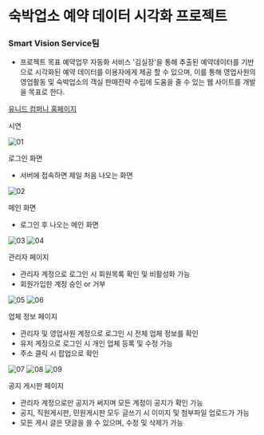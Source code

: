 # 숙박업소 예약 데이터 시각화 프로젝트

### Smart Vision Service팀


- 프로젝트 목표
  예약업무 자동화 서비스 '김실장'을 통해 추출된 예약데이터를 기반으로 시각화된
  예약 데이터를 이용자에게 제공 할 수 있으며, 이를 통해 영업사원의 영업활동 및
  숙박업소의 객실 판매전략 수립에 도움을 줄 수 있는 웹 사이트를 개발을 목표로 한다.


[유니드 컴퍼니 홈페이지](https://unidcompany.com/)


시연

![01](https://github.com/pwj7773/SVS/assets/129372470/9501d5cd-3b0f-4cb2-a280-341838c4a716)

로그인 화면
  - 서버에 접속하면 제일 처음 나오는 화면




![02](https://github.com/pwj7773/SVS/assets/129372470/41e0cf84-26bc-4a9c-b6db-6e3cd8faf5fe)

메인 화면
  - 로그인 후 나오는 메인 화면




![03](https://github.com/pwj7773/SVS/assets/129372470/d9af6c8c-8e85-4745-9d1f-53bcc81c6cab)
![04](https://github.com/pwj7773/SVS/assets/129372470/3b639142-ff27-4022-a059-654f5d94fc8a)

관리자 페이지
  - 관리자 계정으로 로그인 시 회원목록 확인 및 비활성화 가능
  - 회원가입한 계정 승인 or 거부




![05](https://github.com/pwj7773/SVS/assets/129372470/631de989-c114-4068-8d4c-d7193cd7bce9)
![06](https://github.com/pwj7773/SVS/assets/129372470/1c06c441-cdea-4b7b-82ab-42e71ebef151)

업체 정보 페이지
  - 관리자 및 영업사원 계정으로 로그인 시 전체 업체 정보를 확인
  - 유저 계정으로 로그인 시 개인 업체 등록 및 수정 가능
  - 주소 클릭 시 팝업으로 확인




![07](https://github.com/pwj7773/SVS/assets/129372470/2940bc04-f2f6-4575-9b91-79387578c29c)
![08](https://github.com/pwj7773/SVS/assets/129372470/c1a2adfe-64f9-4fb6-b6b0-1473b290cdd3)
![09](https://github.com/pwj7773/SVS/assets/129372470/e1b42e1e-8f3f-4c85-943c-18204dd1370b)

공지 게시판 페이지
  - 관리자 계정으로만 공지가 써지며 모든 계정이 공지가 확인 가능
  - 공지, 직원게시판, 민원게시판 모두 글쓰기 시 이미지 및 첨부파일 업로드가 가능
  - 모든 게시 글은 댓글을 쓸 수 있으며, 수정 및 삭제가 가능
